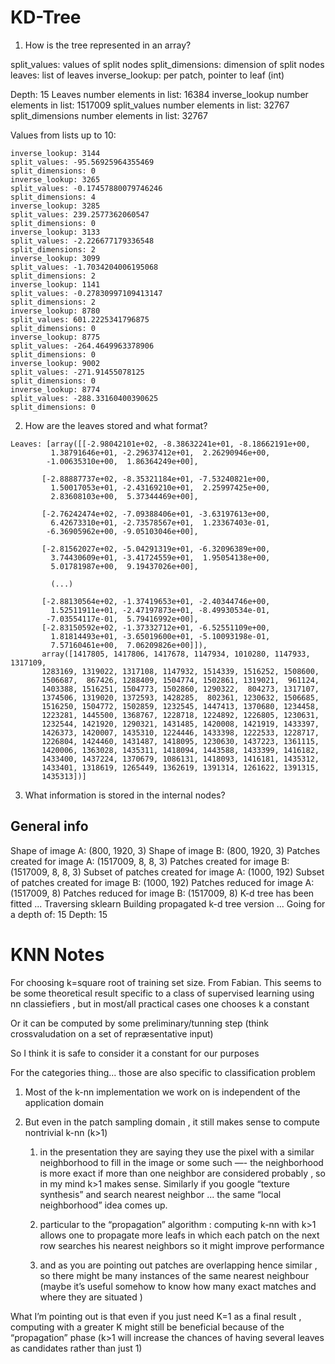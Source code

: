 

# KD-Tree

1. How is the tree represented in an array? 

split_values: values of split nodes
split_dimensions: dimension of split nodes
leaves: list of leaves
inverse_lookup: per patch, pointer to leaf (int)

Depth: 15
Leaves number elements in list: 			16384
inverse_lookup number elements in list: 	1517009
split_values number elements in list: 		32767
split_dimensions number elements in list: 	32767


Values from lists up to 10: 

```
inverse_lookup: 3144
split_values: -95.56925964355469
split_dimensions: 0
inverse_lookup: 3265
split_values: -0.17457880079746246
split_dimensions: 4
inverse_lookup: 3285
split_values: 239.2577362060547
split_dimensions: 0
inverse_lookup: 3133
split_values: -2.226677179336548
split_dimensions: 2
inverse_lookup: 3099
split_values: -1.7034204006195068
split_dimensions: 2
inverse_lookup: 1141
split_values: -0.27830997109413147
split_dimensions: 2
inverse_lookup: 8780
split_values: 601.2225341796875
split_dimensions: 0
inverse_lookup: 8775
split_values: -264.4649963378906
split_dimensions: 0
inverse_lookup: 9002
split_values: -271.91455078125
split_dimensions: 0
inverse_lookup: 8774
split_values: -288.33160400390625
split_dimensions: 0
```


2. How are the leaves stored and what format? 

```
Leaves: [array([[-2.98042101e+02, -8.38632241e+01, -8.18662191e+00,
         1.38791646e+01, -2.29637412e+01,  2.26290946e+00,
        -1.00635310e+00,  1.86364249e+00],

       [-2.88887737e+02, -8.35321184e+01, -7.53240821e+00,
         1.50017053e+01, -2.43169210e+01,  2.25997425e+00,
         2.83608103e+00,  5.37344469e+00],
       
       [-2.76242474e+02, -7.09388406e+01, -3.63197613e+00,
         6.42673310e+01, -2.73578567e+01,  1.23367403e-01,
        -6.36905962e+00, -9.05103046e+00],
       
       [-2.81562027e+02, -5.04291319e+01, -6.32096389e+00,
         3.74430609e+01, -3.41724559e+01,  1.95054138e+00,
         5.01781987e+00,  9.19437026e+00],
       
         (...)

       [-2.88130564e+02, -1.37419653e+01, -2.40344746e+00,
         1.52511911e+01, -2.47197873e+01, -8.49930534e-01,
        -7.03554117e-01,  5.79416992e+00],
       [-2.83150592e+02, -1.37332712e+01, -6.52551109e+00,
         1.81814493e+01, -3.65019600e+01, -5.10093198e-01,
         7.57160461e+00,  7.06209826e+00]]), 
       array([1417805, 1417806, 1417678, 1147934, 1010280, 1147933, 1317109,
       1283169, 1319022, 1317108, 1147932, 1514339, 1516252, 1508600,
       1506687,  867426, 1288409, 1504774, 1502861, 1319021,  961124,
       1403388, 1516251, 1504773, 1502860, 1290322,  804273, 1317107,
       1374506, 1319020, 1372593, 1428285,  802361, 1230632, 1506685,
       1516250, 1504772, 1502859, 1232545, 1447413, 1370680, 1234458,
       1223281, 1445500, 1368767, 1228718, 1224892, 1226805, 1230631,
       1232544, 1421920, 1290321, 1431485, 1420008, 1421919, 1433397,
       1426373, 1420007, 1435310, 1224446, 1433398, 1222533, 1228717,
       1226804, 1424460, 1431487, 1418095, 1230630, 1437223, 1361115,
       1420006, 1363028, 1435311, 1418094, 1443588, 1433399, 1416182,
       1433400, 1437224, 1370679, 1086131, 1418093, 1416181, 1435312,
       1433401, 1318619, 1265449, 1362619, 1391314, 1261622, 1391315,
       1435313])]
```


3. What information is stored in the internal nodes? 




## General info

Shape of image A: (800, 1920, 3)
Shape of image B: (800, 1920, 3)
Patches created for image A: (1517009, 8, 8, 3)
Patches created for image B: (1517009, 8, 8, 3)
Subset of patches created for image A: (1000, 192)
Subset of patches created for image B: (1000, 192)
Patches reduced for image A: (1517009, 8)
Patches reduced for image B: (1517009, 8)
K-d tree has been fitted ...
Traversing sklearn
Building propagated k-d tree version ...
Going for a depth of: 15
Depth: 15





# KNN Notes

For choosing k=square root of training set size. From Fabian. This seems to be some theoretical result specific to a class of supervised learning using nn classiefiers , but in most/all practical cases one chooses k a constant

Or it can be computed by some preliminary/tunning step (think crossvaludation on a set of repræsentative input)

So I think it is safe to consider it a constant for our purposes

For the categories thing... those are also specific to classification problem

1. Most of the k-nn implementation we work on is independent of the application domain

2. But even in the patch sampling domain , it still makes sense to compute nontrivial k-nn (k>1)
	
	1. in the presentation they are saying they use the pixel with a similar neighborhood to fill in the image or some such —- the neighborhood is more exact if more than one neighbor are considered probably , so in my mind k>1 makes sense. Similarly if you google “texture synthesis” and search nearest neighbor ... the same “local neighborhood” idea comes up.

	2. particular to the “propagation” algorithm : computing k-nn with k>1 allows one to propagate more leafs in which each patch on the next row searches his nearest neighbors so it might improve performance

	3. and as you are pointing out patches are overlapping hence similar , so there might be many instances of the same nearest neighbour (maybe it’s useful somehow to know how many exact matches and where they are situated )


What I’m pointing out is that even if you just need K=1 as a final result , computing with a greater K might still be beneficial because of the “propagation” phase (k>1 will increase the chances of having several leaves as candidates rather than just 1)




